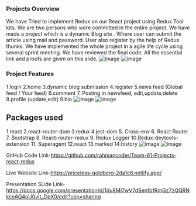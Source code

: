 ### Projects Overview
We have Tried to implement Redux on our React project using Redux Tool kits. We are two persons who were committed in the entire project. We have made a project which is a dynamic Blog site . Where user can submit the article using mail and password. User also register by the help of Redux thunks. We have implemented the whole project in a agile life cycle using several sprint meeting. We have reviewed the final code. All the essential link and proofs are given on this slide.
![image](https://user-images.githubusercontent.com/58332260/148094044-1346d7bc-bd43-4756-b97b-4178a7083a7b.png)
![image](https://user-images.githubusercontent.com/58332260/148094074-85bc8506-6918-4582-9aa5-2ca8abd1b4a7.png)

### Project Features
1.login
2.home
3.dynamic blog submission
4.register
5.news feed (Global feed / Your feed)
6.comment
7. Posting in newsfeed, edit,update,delete
8.profile (update,edit)
9.bio
![image](https://user-images.githubusercontent.com/58332260/148094122-7521012c-4418-4156-89e0-57434ce5633c.png)
![image](https://user-images.githubusercontent.com/58332260/148094148-b4f0662b-0656-433b-aac0-5652243b7dbd.png)


## Packages used
1.react
2.react-router-dom
3.redux
4.jest-dom
5. Cross-env
6. React Router
7. Bootstrap
8. React-router-redux
9. Redux Logger
10.Redux-devtools-extension
11. Superagent
12.react
13.marked
14.history
![image](https://user-images.githubusercontent.com/58332260/148094202-e193871f-a618-44c7-b92f-ee0d6b2e8881.png)
![image](https://user-images.githubusercontent.com/58332260/148094249-73b1fb5a-f2c7-489d-a595-9e21624e8e48.png)



GitHub Code Link-https://github.com/rahmancoder/Team-61-Projects-react-redux

Live Website Link-https://priceless-goldberg-2da1c6.netlify.app/

Presentation SLide Link-https://docs.google.com/presentation/d/1du8MI7wV7dSenfbfRmGz7zQQRNkceAQ4oU0vIt_DpX0/edit?usp=sharing
